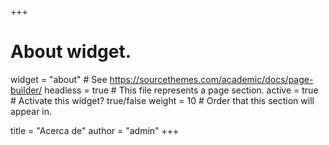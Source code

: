 +++
# About widget.
widget   = "about"  # See https://sourcethemes.com/academic/docs/page-builder/
headless = true  # This file represents a page section.
active   = true  # Activate this widget? true/false
weight   = 10  # Order that this section will appear in.

title = "Acerca de"
author = "admin"
+++
